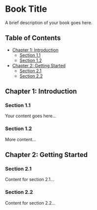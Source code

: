 # Book Title

A brief description of your book goes here.

## Table of Contents
- [Chapter 1: Introduction](#chapter-1-introduction)
  - [Section 1.1](#section-11)
  - [Section 1.2](#section-12)
- [Chapter 2: Getting Started](#chapter-2-getting-started)
  - [Section 2.1](#section-21)
  - [Section 2.2](#section-22)

## Chapter 1: Introduction

### Section 1.1
Your content goes here...

### Section 1.2
More content...

## Chapter 2: Getting Started

### Section 2.1
Content for section 2.1...

### Section 2.2
Content for section 2.2...
